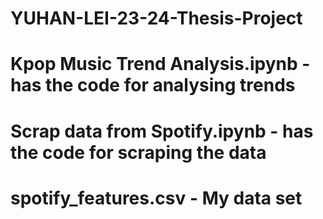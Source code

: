 # YUHAN-LEI-23-24-Thesis-Project
# Kpop Music Trend Analysis.ipynb - has the code for analysing trends
# Scrap data from Spotify.ipynb - has the code for scraping the data
# spotify_features.csv - My data set

